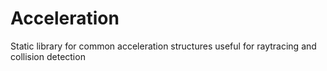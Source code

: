 # Acceleration
Static library for common acceleration structures useful for raytracing and collision detection
